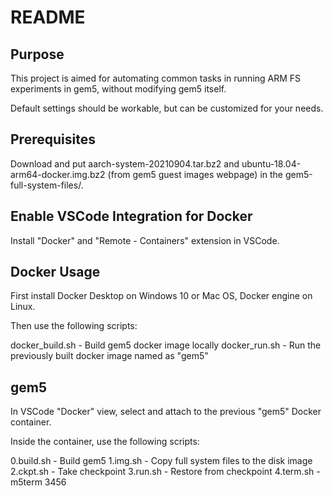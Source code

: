 # README

## Purpose

This project is aimed for automating common tasks in running ARM FS experiments in gem5, without modifying gem5 itself.

Default settings should be workable, but can be customized for your needs.

## Prerequisites

Download and put aarch-system-20210904.tar.bz2 and ubuntu-18.04-arm64-docker.img.bz2 (from gem5 guest images webpage) in the gem5-full-system-files/.

## Enable VSCode Integration for Docker

Install "Docker" and "Remote - Containers" extension in VSCode.

## Docker Usage

First install Docker Desktop on Windows 10 or Mac OS, Docker engine on Linux.

Then use the following scripts:

docker_build.sh - Build gem5 docker image locally
docker_run.sh - Run the previously built docker image named as "gem5"

## gem5

In VSCode "Docker" view, select and attach to the previous "gem5" Docker container.

Inside the container, use the following scripts:

0.build.sh - Build gem5
1.img.sh - Copy full system files to the disk image
2.ckpt.sh - Take checkpoint
3.run.sh - Restore from checkpoint
4.term.sh - m5term 3456
